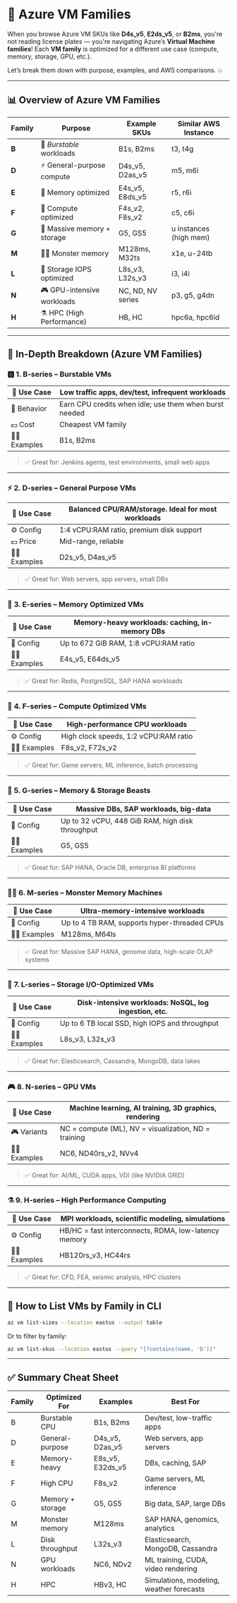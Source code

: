 # 🧬 Azure VM Families

When you browse Azure VM SKUs like **D4s_v5**, **E2ds_v5**, or **B2ms**, you're not reading license plates — you're navigating Azure’s **Virtual Machine families**! Each **VM family** is optimized for a different use case (compute, memory, storage, GPU, etc.).

Let’s break them down with purpose, examples, and AWS comparisons. 💥

---

## 📊 Overview of Azure VM Families

| Family | Purpose                     | Example SKUs      | Similar AWS Instance   |
| ------ | --------------------------- | ----------------- | ---------------------- |
| **B**  | 💸 _Burstable_ workloads    | B1s, B2ms         | t3, t4g                |
| **D**  | ⚡ General-purpose compute  | D4s_v5, D2as_v5   | m5, m6i                |
| **E**  | 🧠 Memory optimized         | E4s_v5, E8ds_v5   | r5, r6i                |
| **F**  | 🚀 Compute optimized        | F4s_v2, F8s_v2    | c5, c6i                |
| **G**  | 🐘 Massive memory + storage | G5, GS5           | u instances (high mem) |
| **M**  | 🧠💾 Monster memory         | M128ms, M32ts     | x1e, u-24tb            |
| **L**  | 💽 Storage IOPS optimized   | L8s_v3, L32s_v3   | i3, i4i                |
| **N**  | 🎮 GPU-intensive workloads  | NC, ND, NV series | p3, g5, g4dn           |
| **H**  | ⚗️ HPC (High Performance)   | HB, HC            | hpc6a, hpc6id          |

---

## 🧠 In-Depth Breakdown (Azure VM Families)

### 🅱️ **1. B-series – Burstable VMs**

| 🧰 Use Case    | Low traffic apps, dev/test, infrequent workloads       |
| -------------- | ------------------------------------------------------ |
| 🧪 Behavior    | Earn CPU credits when idle; use them when burst needed |
| 💵 Cost        | Cheapest VM family                                     |
| 🧑‍💻 Examples | B1s, B2ms                                              |

> ✅ Great for: Jenkins agents, test environments, small web apps

---

### ⚡ **2. D-series – General Purpose VMs**

| 🧰 Use Case    | Balanced CPU/RAM/storage. Ideal for most workloads |
| -------------- | -------------------------------------------------- |
| ⚙️ Config      | 1:4 vCPU\:RAM ratio, premium disk support          |
| 💵 Price       | Mid-range, reliable                                |
| 🧑‍💻 Examples | D2s_v5, D4as_v5                                    |

> ✅ Great for: Web servers, app servers, small DBs

---

### 🧠 **3. E-series – Memory Optimized VMs**

| 🧰 Use Case    | Memory-heavy workloads: caching, in-memory DBs |
| -------------- | ---------------------------------------------- |
| 💾 Config      | Up to 672 GiB RAM, 1:8 vCPU\:RAM ratio         |
| 🧑‍💻 Examples | E4s_v5, E64ds_v5                               |

> ✅ Great for: Redis, PostgreSQL, SAP HANA workloads

---

### 🚀 **4. F-series – Compute Optimized VMs**

| 🧰 Use Case    | High-performance CPU workloads         |
| -------------- | -------------------------------------- |
| ⚙️ Config      | High clock speeds, 1:2 vCPU\:RAM ratio |
| 🧑‍💻 Examples | F8s_v2, F72s_v2                        |

> ✅ Great for: Game servers, ML inference, batch processing

---

### 🐘 **5. G-series – Memory & Storage Beasts**

| 🧰 Use Case    | Massive DBs, SAP workloads, big-data             |
| -------------- | ------------------------------------------------ |
| 💾 Config      | Up to 32 vCPU, 448 GiB RAM, high disk throughput |
| 🧑‍💻 Examples | G5, GS5                                          |

> ✅ Great for: SAP HANA, Oracle DB, enterprise BI platforms

---

### 🧠💾 **6. M-series – Monster Memory Machines**

| 🧰 Use Case    | Ultra-memory-intensive workloads             |
| -------------- | -------------------------------------------- |
| 💾 Config      | Up to 4 TB RAM, supports hyper-threaded CPUs |
| 🧑‍💻 Examples | M128ms, M64ls                                |

> ✅ Great for: Massive SAP HANA, genome data, high-scale OLAP systems

---

### 💽 **7. L-series – Storage I/O-Optimized VMs**

| 🧰 Use Case    | Disk-intensive workloads: NoSQL, log ingestion, etc. |
| -------------- | ---------------------------------------------------- |
| 🚀 Config      | Up to 6 TB local SSD, high IOPS and throughput       |
| 🧑‍💻 Examples | L8s_v3, L32s_v3                                      |

> ✅ Great for: Elasticsearch, Cassandra, MongoDB, data lakes

---

### 🎮 **8. N-series – GPU VMs**

| 🧰 Use Case    | Machine learning, AI training, 3D graphics, rendering |
| -------------- | ----------------------------------------------------- |
| 🎮 Variants    | NC = compute (ML), NV = visualization, ND = training  |
| 🧑‍💻 Examples | NC6, ND40rs_v2, NVv4                                  |

> ✅ Great for: AI/ML, CUDA apps, VDI (like NVIDIA GRID)

---

### ⚗️ **9. H-series – High Performance Computing**

| 🧰 Use Case    | MPI workloads, scientific modeling, simulations      |
| -------------- | ---------------------------------------------------- |
| ⚙️ Config      | HB/HC = fast interconnects, RDMA, low-latency memory |
| 🧑‍💻 Examples | HB120rs_v3, HC44rs                                   |

> ✅ Great for: CFD, FEA, seismic analysis, HPC clusters

---

## 🧪 How to List VMs by Family in CLI

```bash
az vm list-sizes --location eastus --output table
```

Or to filter by family:

```bash
az vm list-skus --location eastus --query "[?contains(name, 'D')]"
```

---

## ✅ Summary Cheat Sheet

| Family | Optimized For    | Examples         | Best For                                 |
| ------ | ---------------- | ---------------- | ---------------------------------------- |
| B      | Burstable CPU    | B1s, B2ms        | Dev/test, low-traffic apps               |
| D      | General-purpose  | D4s_v5, D2as_v5  | Web servers, app servers                 |
| E      | Memory-heavy     | E8s_v5, E32ds_v5 | DBs, caching, SAP                        |
| F      | High CPU         | F8s_v2           | Game servers, ML inference               |
| G      | Memory + storage | G5, GS5          | Big data, SAP, large DBs                 |
| M      | Monster memory   | M128ms           | SAP HANA, genomics, analytics            |
| L      | Disk throughput  | L32s_v3          | Elasticsearch, MongoDB, Cassandra        |
| N      | GPU workloads    | NC6, NDv2        | ML training, CUDA, video rendering       |
| H      | HPC              | HBv3, HC         | Simulations, modeling, weather forecasts |
